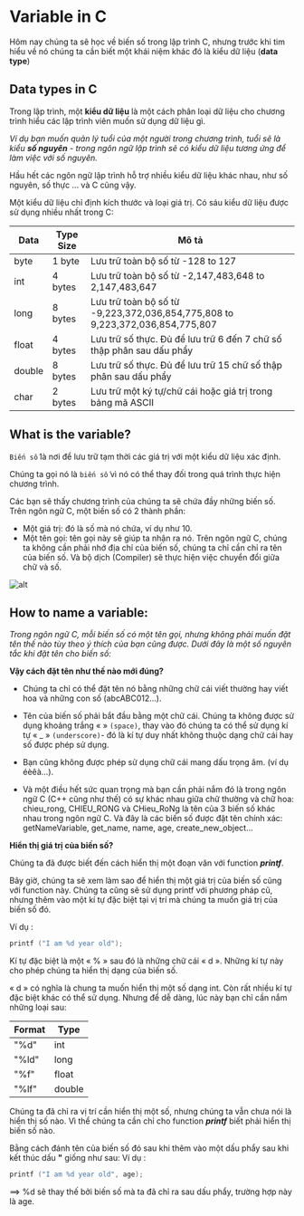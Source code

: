 # Variable in C

Hôm nay chúng ta sẽ học về biến số trong lập trình C, nhưng trước khi tim hiểu về nó chúng ta cần biết một khái niệm khác đó là kiểu dữ liệu (**data type**)

## Data types in C

Trong lập trình, một **kiểu dữ liệu** là một cách phân loại dữ liệu cho chương trình hiểu các lập trình viên muốn sử dụng dữ liệu gì.

_Ví dụ bạn muốn quản lý tuổi của một người trong chương trình, tuổi sẽ là kiểu **số nguyên** - trong ngôn ngữ lập trình sẽ có kiểu dữ liệu tương ứng để làm việc với số nguyên._

Hầu hết các ngôn ngữ lập trình hỗ trợ nhiều kiểu dữ liệu khác nhau, như số nguyên, số thực ... và C cũng vậy.

Một kiểu dữ liệu chỉ định kích thước và loại giá trị. Có sáu kiểu dữ liệu được sử dụng nhiều nhất trong C:

| Data | Type	Size |	Mô tả |
| ---- | --------- | ------ | 
| byte	  | 1 byte  | Lưu trữ toàn bộ số từ -128 to 127 |
| int	    | 4 bytes | Lưu trữ toàn bộ số từ -2,147,483,648 to 2,147,483,647 |
| long	  | 8 bytes | Lưu trữ toàn bộ số từ -9,223,372,036,854,775,808 to 9,223,372,036,854,775,807 |
| float	  | 4 bytes | Lưu trữ số thực. Đủ để lưu trữ 6 đến 7 chữ số thập phân sau dấu phẩy |
| double  | 8 bytes | Lưu trữ số thực. Đủ để lưu trữ 15 chữ số thập phân sau dấu phẩy |
| char	  | 2 bytes | Lưu trữ một ký tự/chữ cái hoặc giá trị trong bảng mã ASCII |

## What is the variable?

`Biến số` là nơi để lưu trữ tạm thời các giá trị với một kiểu dữ liệu xác định.

Chúng ta gọi nó là `biến số` vì nó có thể thay đối trong quá trình thực hiện chương trình. 

Các bạn sẽ thấy chương trình của chúng ta sẽ chứa đầy những biến số.  Trên ngôn ngữ C, một biến số có 2 thành phần:

- Một giá trị: đó là số mà nó chứa, ví dụ như 10.
- Một tên gọi: tên gọi này sẽ giúp ta nhận ra nó. Trên ngôn ngữ C, chúng ta không cần phải nhớ địa chỉ của biến số, chúng ta chỉ cần chỉ ra tên của biến số. Và bộ dịch (Compiler) sẽ  thực hiện việc chuyển đổi giữa chữ và số.

![alt](https://github.com/AnestLearning/Course-C-Fundamentals/blob/master/Images/variable-in-java.jpg)

## How to name a variable:

*Trong ngôn ngữ C, mỗi biến số có một tên gọi, nhưng không phải muốn đặt tên thế nào tùy theo ý thích của bạn cũng được. Dưới đây là một số nguyên tắc khi đặt tên cho biến số:*

**Vậy cách đặt tên như thế nào mới đúng?**

- Chúng ta chỉ có thể đặt tên nó bằng những chữ cái viết thường hay viết hoa và những con  số (abcABC012…).
- Tên của biến số phải bắt đầu bằng một chữ cái. Chúng ta không được sử dụng khoảng  trắng « » `(space)`, thay vào đó chúng ta có thể sử dụng kí tự « _ » `(underscore)`- đó là kí tự duy nhất không thuộc dạng chữ cái hay số được phép sử dụng.

- Bạn cũng không được phép sử dụng chữ cái mang dấu trọng âm. (ví dụ éèêà…).

- Và một điều hết sức quan trọng mà bạn cần phải nắm đó là trong ngôn ngữ C (C++ cũng như  thế) có sự khác nhau giữa chữ thường và chữ hoa: chieu_rong, CHIEU_RONG và  CHieu_RoNg là tên của 3 biến số khác nhau trong ngôn ngữ C. Và đây là các biến số được đặt tên chính xác: getNameVariable, get_name, name, age, create_new_object...

**Hiển thị giá trị của biến số?**

Chúng ta đã được biết đến cách hiển thị một đoạn văn với function  ***printf***.

Bây giờ, chúng ta sẽ xem làm sao để hiển thị một giá trị của biến số cũng với function này. Chúng ta cũng sẽ sử dụng printf với phương pháp cũ, nhưng thêm vào một kí tự đặc biệt tại vị trí mà chúng ta muốn giá trị của biến số đó. 

Ví dụ :
```c
printf ("I am %d year old"); 
```

Kí tự đặc biệt là một « % » sau đó là những chữ cái « d ». Những kí tự này cho phép chúng ta hiển thị dạng của biến số. 

« d » có nghĩa là chung ta muốn hiển thị một số dạng int. Còn rất nhiều kí tự đặc biệt khác có thể sử dụng. Nhưng để dễ dàng, lúc này bạn chỉ cần nắm những loại sau: 

|  Format | Type  |
| ------------ | ------------ |
|  "%d" | int  |
| "%ld" | long  |
| "%f"  | float  |
| "%lf"  | double  |

Chúng ta đã chỉ ra vị trí cần hiển thị một số, nhưng chúng ta vẫn chưa nói là hiển thị số nào. Vì thể chúng ta cần chỉ cho function ***printf*** biết phải hiển thị biến số nào. 

Bằng cách đánh tên của biến số đó sau khi thêm vào một dấu phẩy sau khi kết thúc dấu 
**"** giống như sau: 
Ví dụ :

```c
printf ("I am %d year old", age); 
```

==> %d sẽ thay thế bởi biến số mà ta đã chỉ ra sau dấu phẩy, trường hợp này là age. 
